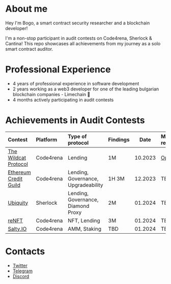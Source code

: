 # About me
Hey I'm Bogo, a smart contract security researcher and a blockchain developer! 

I'm a non-stop participant in audit contests on Code4rena, Sherlock & Cantina! This repo showcases all achievements from my journey as a solo smart contract auditor.

# Professional Experience
- 4 years of professional experience in software development
- 2 years working as a web3 developer for one of the leading bulgarian blockchain companies - Limechain 🍋
- 4 months actively participating in audit contests

# Achievements in Audit Contests

| Contest                                                                  | Platform  | Type of protocol              | Findings| Date | My report|Info                                                                                     |
| :----------------------------------------------------------------------- | :-------- | :---------------------------- | :------------------------- |--- |:--------------------------------------------------------------------------------------------- |-------------------------| 
| [The Wildcat Protocol](https://code4rena.com/audits/2023-10-the-wildcat-protocol#top)  | Code4rena  | Lending              | 1M  | 10.2023             | [Open](./contests/Code4rena/WildCat.md)| 
| [Ethereum Credit Guild](https://code4rena.com/audits/2023-12-ethereum-credit-guild#top)  | Code4rena  | Lending, Governance, Upgradeability             | 1H 3M  | 12.2023           | TBD |
| [Ubiquity](https://audits.sherlock.xyz/contests/138)  | Sherlock  | Lending, Governance, Diamond Proxy              |2M  | 01.2024            | TBD |
| [reNFT](https://code4rena.com/audits/2024-01-renft#top)  | Code4rena  | NFT, Lending              | 3M  | 01.2024            | TBD |
| [Salty.IO](https://code4rena.com/audits/2024-01-saltyio#top)  | Code4rena  | AMM, Staking              | TBD  | 01.2024            | TBD |

# Contacts
- [Twitter](https://twitter.com/xb0g0)
- [Telegram](https://t.me/xb0g0)
- [Discord](https://discordapp.com/users/911893685908684832)
